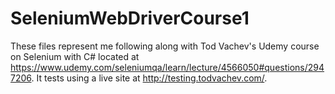# SeleniumWebDriverCourse1
These files represent me following along with Tod Vachev's Udemy course on Selenium with C# located at https://www.udemy.com/seleniumqa/learn/lecture/4566050#questions/2947206. It tests using a live site at http://testing.todvachev.com/.
